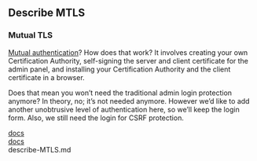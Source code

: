 ## Describe MTLS

### Mutual TLS

[Mutual authentication](https://en.wikipedia.org/wiki/Mutual_authentication)? How does that work? It involves creating your own Certification Authority, self-signing the server and client certificate for the admin panel, and installing your Certification Authority and the client certificate in a browser.

Does that mean you won’t need the traditional admin login protection anymore? In theory, no; it’s not needed anymore. However we’d like to add another unobtrusive level of authentication here, so we’ll keep the login form. Also, we still need the login for CSRF protection.

[docs](https://diogomonica.com/2017/01/11/hitless-tls-certificate-rotation-in-go/)    
[docs](https://blog.codeship.com/how-to-set-up-mutual-tls-authentication/)   
describe-MTLS.md
